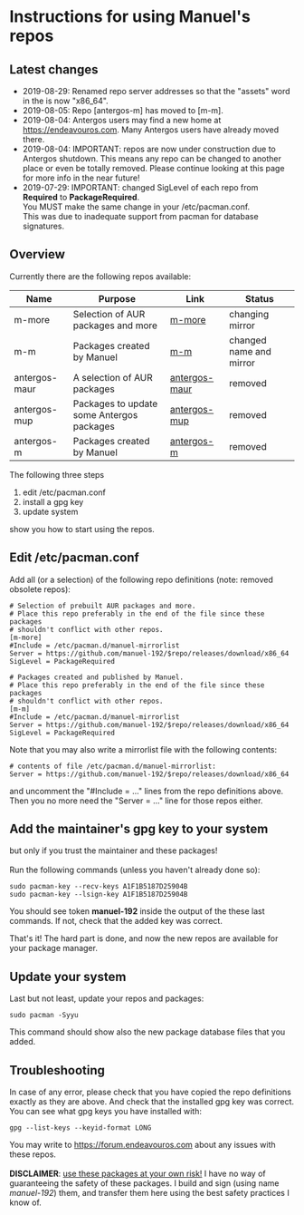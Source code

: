 # Instructions for using Manuel's repos

## Latest changes
- 2019-08-29: Renamed repo server addresses so that the "assets" word in the is now "x86_64".
- 2019-08-05: Repo [antergos-m] has moved to [m-m].
- 2019-08-04: Antergos users may find a new home at https://endeavouros.com. Many Antergos users have already moved there.
- 2019-08-04: IMPORTANT: repos are now under construction due to Antergos shutdown.
  This means any repo can be changed to another place or even be totally removed.
  Please continue looking at this page for more info in the near future!
- 2019-07-29: IMPORTANT: changed SigLevel of each repo from **Required** to **PackageRequired**.<br>
  You MUST make the same change in your /etc/pacman.conf.<br>
  This was due to inadequate support from pacman for database signatures.

## Overview
Currently there are the following repos available:

Name | Purpose | Link | Status
---- | ------- | ---- | ------
m-more | Selection of AUR packages and more | [m-more](../../../m-more) | changing mirror
m-m | Packages created by Manuel | [m-m](../../../m-m) | changed name and mirror
antergos-maur | A selection of AUR packages | [antergos-maur](../../../antergos-maur) | removed
antergos-mup | Packages to update some Antergos packages | [antergos-mup](../../../antergos-mup) | removed
antergos-m | Packages created by Manuel | [antergos-m](../../../antergos-m) | removed

The following three steps
1. edit /etc/pacman.conf
2. install a gpg key
3. update system

show you how to start using the repos.

## Edit /etc/pacman.conf
Add all (or a selection) of the following repo definitions (note: removed obsolete repos):
```
# Selection of prebuilt AUR packages and more.
# Place this repo preferably in the end of the file since these packages
# shouldn't conflict with other repos.
[m-more]
#Include = /etc/pacman.d/manuel-mirrorlist
Server = https://github.com/manuel-192/$repo/releases/download/x86_64
SigLevel = PackageRequired

# Packages created and published by Manuel.
# Place this repo preferably in the end of the file since these packages
# shouldn't conflict with other repos.
[m-m]
#Include = /etc/pacman.d/manuel-mirrorlist
Server = https://github.com/manuel-192/$repo/releases/download/x86_64
SigLevel = PackageRequired
```
Note that you may also write a mirrorlist file with the following contents:
```
# contents of file /etc/pacman.d/manuel-mirrorlist:
Server = https://github.com/manuel-192/$repo/releases/download/x86_64
```
and uncomment the "#Include = ..." lines from the repo definitions above.<br>
Then you no more need the "Server = ..." line for those repos either.

## Add the maintainer's gpg key to your system
but only if you trust the maintainer and these packages!<br><br>
Run the following commands (unless you haven't already done so):
```
sudo pacman-key --recv-keys A1F1B5187D25904B
sudo pacman-key --lsign-key A1F1B5187D25904B
```
You should see token **manuel-192** inside the output of the these last commands.
If not, check that the added key was correct.

That's it! The hard part is done, and now the new repos are available for your package manager.

## Update your system
Last but not least, update your repos and packages:
```
sudo pacman -Syyu
```
This command should show also the new package database files that you added.
## Troubleshooting
In case of any error, please check that you have copied the repo definitions exactly as they are above. And check that the installed gpg key was correct.<br>
You can see what gpg keys you have installed with:
```
gpg --list-keys --keyid-format LONG
```
You may write to https://forum.endeavouros.com about any issues with these repos.
<br><br>
<b>DISCLAIMER</b>: <u>use these packages at your own risk!</u> I have no way of
guaranteeing the safety of these packages.
I build and sign (using name <i>manuel-192</i>) them,
and transfer them here using the best safety practices I know of.
